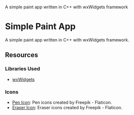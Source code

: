 A simple paint app written in C++ with wxWidgets framework


# Simple Paint App
A simple paint app written in C++ with wxWidgets framework.
## Resources

### Libraries Used
- [wxWidgets](https://www.wxwidgets.org/)

### Icons
- [Pen Icon](https://www.flaticon.com/free-icons/pen): Pen icons created by Freepik - Flaticon.
- [Eraser Icon](https://www.flaticon.com/free-icons/eraser): Eraser icons created by Freepik - Flaticon.
